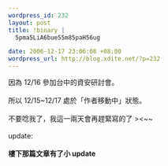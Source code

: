 ```yaml
--- 
wordpress_id: 232
layout: post
title: !binary |
  5pma5LiA6bue55m85paH56ug

date: 2006-12-17 23:06:08 +08:00
wordpress_url: http://blog.xdite.net/?p=232
---
```

因為 12/16 參加台中的資安研討會。<br /><br />所以 12/15~12/17 處於「作者移動中」狀態。<br /><br />不要唸我了，我這一兩天會再趕緊寫的了 &gt;&lt;~~<br /><br />update: <br /><br /><strong>樓下那篇文章有了小 update</strong>
